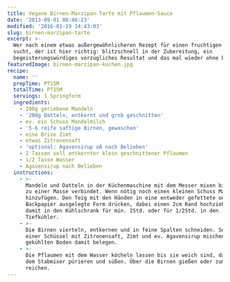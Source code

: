 ```yaml
---
title: Vegane Birnen-Marzipan-Tarte mit Pflaumen-Sauce
date: '2013-09-01 08:46:23'
modified: '2016-01-19 14:43:03'
slug: birnen-marzipan-tarte
excerpt: >-
  Wer nach einem etwas außergewöhnlicheren Rezept für einen fruchtigen Kuchen
  sucht, der ist hier richtig: blitzschnell in der Zubereitung, ein
  begeisterungswürdiges vorzügliches Resultat und das mal wieder ohne backen.
featuredImage: birnen-marzipan-kuchen.jpg
recipe:
  name: ''
  prepTime: PT15M
  totalTime: PT15M
  servings: 1 Springform
  ingredients:
    - 200g geriebene Mandeln
    - '200g Datteln, entkernt und grob geschnitten'
    - ev. ein Schuss Mandelmilch
    - '5-6 reife saftige Birnen, gewaschen'
    - eine Brise Zimt
    - etwas Zitronensaft
    - 'optional: Agavensirup oÄ nach Belieben'
    - 2 Tassen voll entkernter klein geschnittener Pflaumen
    - 1/2 Tasse Wasser
    - Agavensirup nach Belieben
  instructions:
    - >-
      Mandeln und Datteln in der Küchenmaschine mit dem Messer mixen bis es sich
      zu einer Masse verbindet. Wenn nötig noch einen kleinen Schuss Mandelmilch
      hinzufügen. Den Teig mit den Händen in eine entweder gefettete oder mit
      Backpapier ausgelegte Form drücken, dabei einen 2cm Rand hochziehen. Ab
      damit in den Kühlschrank für min. 2Std. oder für 1/2Std. in den
      Tiefkühler.
    - >-
      Die Birnen vierteln, entkernen und in feine Spalten schneiden. Sogleich in
      einer Schüssel mit Zitronensaft, Zimt und ev. Agavensirup mischen. Den
      gekühlten Boden damit belegen.
    - >-
      Die Pflaumen mit dem Wasser köcheln lassen bis sie weich sind, dann mit
      dem Stabmixer pürieren und süßen. Über die Birnen gießen oder zum Kuchen
      reichen.
---
```


[<!-- Image removed (no copyright): CYMERA_20130831_175111.jpg -->](https://www.veganblatt.com/i/CYMERA_20130831_175111.jpg)
